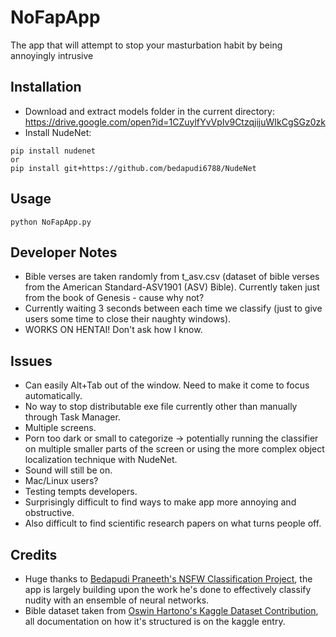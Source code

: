 # NoFapApp
The app that will attempt to stop your masturbation habit by being annoyingly intrusive

## Installation
- Download and extract models folder in the current directory: https://drive.google.com/open?id=1CZuylfYvVpIv9CtzqjijuWIkCgSGz0zk
- Install NudeNet:
```
pip install nudenet
or
pip install git+https://github.com/bedapudi6788/NudeNet
```

## Usage
```
python NoFapApp.py
```

## Developer Notes
- Bible verses are taken randomly from t_asv.csv (dataset of bible verses from the American Standard-ASV1901 (ASV) Bible). Currently taken just from the book of Genesis - cause why not? 
- Currently waiting 3 seconds between each time we classify (just to give users some time to close their naughty windows).
- WORKS ON HENTAI! Don't ask how I know. 

## Issues
- Can easily Alt+Tab out of the window. Need to make it come to focus automatically.
- No way to stop distributable exe file currently other than manually through Task Manager.
- Multiple screens.
- Porn too dark or small to categorize -> potentially running the classifier on multiple smaller parts of the screen or using the more complex object localization technique with NudeNet.
- Sound will still be on.
- Mac/Linux users? 
- Testing tempts developers. 
- Surprisingly difficult to find ways to make app more annoying and obstructive.
- Also difficult to find scientific research papers on what turns people off.

## Credits
- Huge thanks to [Bedapudi Praneeth's NSFW Classification Project](https://github.com/bedapudi6788/NudeNet), the app is largely building upon the work he's done to effectively classify nudity with an ensemble of neural networks.
- Bible dataset taken from [Oswin Hartono's Kaggle Dataset Contribution](https://www.kaggle.com/oswinrh/bible), all documentation on how it's structured is on the kaggle entry. 